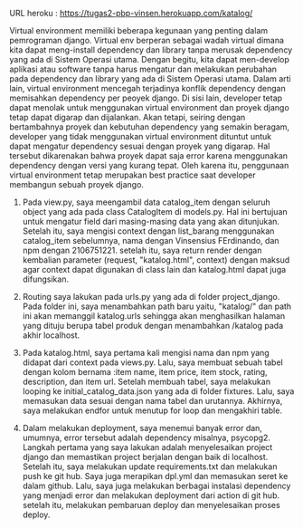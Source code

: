 URL heroku : https://tugas2-pbp-vinsen.herokuapp.com/katalog/

Virtual environment memiliki beberapa kegunaan yang penting dalam pemrograman django. Virtual env berperan sebagai wadah virtual dimana kita dapat meng-install dependency dan library tanpa merusak dependency yang ada di Sistem Operasi utama. Dengan begitu, kita dapat men-develop aplikasi atau software tanpa harus mengatur dan melakukan perubahan pada dependency dan library yang ada di Sistem Operasi utama. Dalam arti lain, virtual environment mencegah terjadinya konflik dependency dengan memisahkan dependency per peoyek django.
Di sisi lain, developer tetap dapat menolak untuk menggunakan virtual environment dan proyek django tetap dapat digarap dan dijalankan. Akan tetapi, seiring dengan bertambahnya proyek dan kebutuhan dependency yang semakin beragam, developer yang tidak menggunakan virtual environment dituntut untuk dapat mengatur dependency sesuai dengan proyek yang digarap. Hal tersebut dikarenakan bahwa proyek dapat saja error karena menggunakan dependency dengan versi yang kurang tepat. Oleh karena itu, penggunaan virtual environment tetap merupakan best practice saat developer membangun sebuah proyek django.

1. Pada view.py, saya meengambil data catalog_item dengan seluruh object yang ada pada class CatalogItem di models.py. Hal ini bertujuan untuk mengatur field dari masing-masing data yang akan ditunjukan. Setelah itu, saya mengisi context dengan list_barang menggunakan catalog_item sebelumnya, nama dengan Vinsensius FErdinando, dan npm dengan 2106751221. setelah itu, saya return render dengan kembalian parameter (request, "katalog.html", context) dengan maksud agar context dapat digunakan di class lain dan katalog.html dapat juga difungsikan.

2. Routing saya lakukan pada urls.py yang ada di folder project_django. Pada folder ini, saya menambahkan path baru yaitu, "katalog/" dan path ini akan memanggil katalog.urls sehingga akan menghasilkan halaman yang dituju berupa tabel produk dengan menambahkan /katalog pada akhir localhost.

3. Pada katalog.html, saya pertama kali mengisi nama dan npm yang didapat dari context pada views.py. Lalu, saya membuat sebuah tabel dengan kolom bernama :item name, item price, item stock, rating, description, dan item url. Setelah membuah tabel, saya melakukan looping ke initial_catalog_data.json yang ada di folder fixtures. Lalu, saya memasukan data sesuai dengan nama tabel dan urutannya. Akhirnya, saya melakukan endfor untuk menutup for loop dan mengakhiri table.

4. Dalam melakukan deployment, saya menemui banyak error dan, umumnya, error tersebut adalah dependency misalnya, psycopg2. Langkah pertama yang saya lakukan adalah menyelesaikan project django dan memastikan project berjalan dengan baik di localhost. Setelah itu, saya melakukan update requirements.txt dan melakukan push ke git hub. Saya juga merapikan dpl.yml dan memasukan seret ke dalam github. Lalu, saya juga melakukan berbagai instalasi dependency yang menjadi error dan melakukan deployment dari action di git hub. setelah itu, melakukan pembaruan deploy dan menyelesaikan proses deploy.